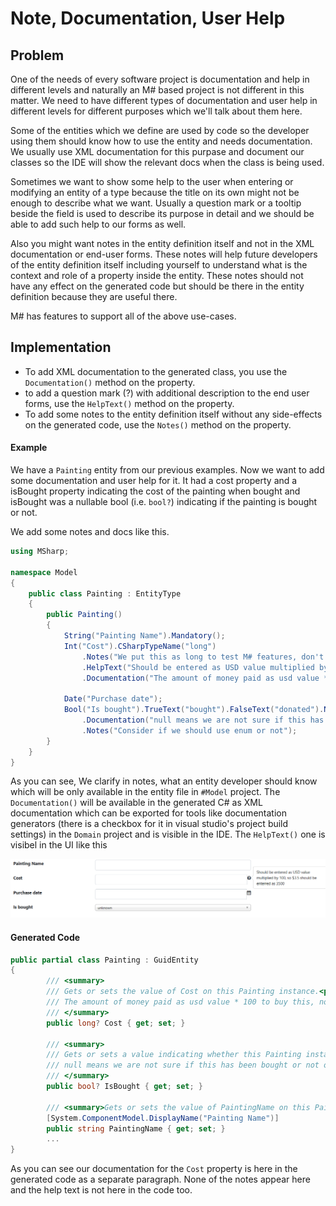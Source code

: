 # Note, Documentation, User Help

## Problem

One of the needs of every software project is documentation and help in different levels and naturally an M# based project is not different in this matter.
We need to have different types of documentation and user help in different levels for different purposes which we'll talk about them here.

Some of the entities which we define are used by code so the developer using them should know how to use the entity and needs documentation.
We usually use XML documentation for this purpase and document our classes so the IDE will show the relevant docs when the class is being used.

Sometimes we want to show some help to the user when entering or modifying an entity of a type because the title on its own might not be enough to describe what we want.
Usually a question mark or a tooltip beside the field is used to describe its purpose in detail and we should be able to add such help to our forms as well.

Also you might want notes in the entity definition itself and not in the XML documentation or end-user forms.
These notes will help future developers of the entity definition itself including yourself to understand what is the context and role of a property inside the entity.
These notes should not have any effect on the generated code but should be there in the entity definition because they are useful there.

M# has features to support all of the above use-cases.

## Implementation

- To add XML documentation to the generated class, you use the `Documentation()` method on the property.
- to add a question mark (?) with additional description to the end user forms, use the `HelpText()` method on the property.
- To add some notes to the entity definition itself without any side-effects on the generated code, use the `Notes()` method on the property.

#### Example

We have a `Painting` entity from our previous examples. 
Now we want to add some documentation and user help for it.
It had a cost property and a isBought property indicating the cost of the painting when bought and isBought was a nullable bool (i.e. `bool?`) indicating if the painting is bought or not.

We add some notes and docs like this.

```csharp
using MSharp;

namespace Model
{
    public class Painting : EntityType
    {
        public Painting()
        {
            String("Painting Name").Mandatory();
            Int("Cost").CSharpTypeName("long")
                .Notes("We put this as long to test M# features, don't follow it as good design")
                .HelpText("Should be entered as USD value multiplied by 100, so $3.5 should be enterred as 3500")
                .Documentation("The amount of money paid as usd value * 100 to buy this, not applicable for non-bought paintings");

            Date("Purchase date");
            Bool("Is bought").TrueText("bought").FalseText("donated").NullText("unknown")
                .Documentation("null means we are not sure if this has been bought or not or N/A")
                .Notes("Consider if we should use enum or not");
        }
    }
}
```

As you can see, We clarify in notes, what an entity developer should know which will be only available in the entity file in `#Model` project.
The `Documentation()` will be available in the generated C# as XML documentation which can be exported for tools like documentation generators (there is a checkbox for it in visual studio's project build settings) in the `Domain` project and is visible in the IDE.
The `HelpText()` one is visibel in the UI like this

![user help](images/userHelp.PNG)

#### Generated Code

```csharp
public partial class Painting : GuidEntity
{
        /// <summary>
        /// Gets or sets the value of Cost on this Painting instance.<para/>
        /// The amount of money paid as usd value * 100 to buy this, not applicable for non-bought paintings<para/>
        /// </summary>
        public long? Cost { get; set; }
        
        /// <summary>
        /// Gets or sets a value indicating whether this Painting instance Is bought.<para/>
        /// null means we are not sure if this has been bought or not or N/A<para/>
        /// </summary>
        public bool? IsBought { get; set; }
        
        /// <summary>Gets or sets the value of PaintingName on this Painting instance.</summary>
        [System.ComponentModel.DisplayName("Painting Name")]
        public string PaintingName { get; set; }
        ...
}
```

As you can see our documentation for the `Cost` property is here in the generated code as a separate paragraph.
None of the notes appear here and the help text is not here in the code too.